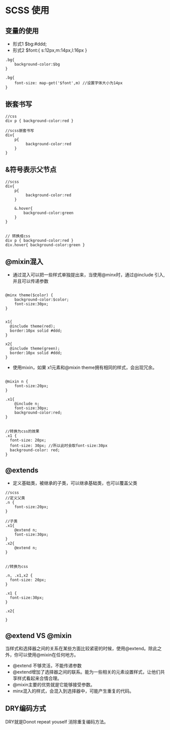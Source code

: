 # SCSS 使用 

## 变量的使用 

- 形式1 $bg:#ddd;
- 形式2 $font:{ s:12px,m:14px,l:16px }

```angular2html
.bg{
    background-color:$bg
}

.bg{
    font-size: map-get('$font',m) //设置字体大小为14px
}
```

## 嵌套书写

```angular2html
//css 
div p { background-color:red }

//scss嵌套书写
div{
    p{
         background-color:red
    }
}
```

## &符号表示父节点

```angular2html
//scss
div{
    p{
         background-color:red
    }
    
    &.hover{
        background-color:green
    }
}


// 转换成css
div p { background-color:red }
div.hover{ background-color:green }
```

## @mixin混入

- 通过混入可以把一些样式单独提出来，当使用@minx时，通过@include 引入,并且可以传递参数

```angular2html

@minx theme($color) {
    background-color:$color;
    font-size:30px;
}


x1{
  @include theme(red);
  border:10px solid #ddd;
}

x2{
  @include theme(green);
  border:10px solid #ddd;
}

```


- 使用mixin，如果 x1元素和@mixin theme拥有相同的样式，会出现冗余。  

```angular2html

@mixin n {
    font-size:20px;
}

.x1{
    @include n;
    font-size:30px;
    background-color:red;
}


//转换为css的效果
.x1 {
  font-size: 20px;
  font-size: 30px; //所以此时会取font-size:30px
  background-color: red;
}
```


## @extends

- 定义基础类，被继承的子类，可以继承基础类，也可以覆盖父类

```angular2html
//scss 
//定义父类
.n {
    font-size:20px;
}

//子类
.x1{
    @extend n;
    font-size:30px;
}
.x2{
    @extend n;
}


//转换为css

.n, .x1,x2 {
  font-size: 20px;
}

.x1 {
  font-size:30px;
}

.x2{

}
```  


## @extend VS @mixin

当样式和选择器之间的关系在某些方面比较紧密的时候，使用@extend。除此之外，你可以使用@mixin在任何地方。

- @extend 不够灵活，不能传递参数
- @extend增加了选择器之间的联系。能为一些相关的元素设置样式，让他们共享样式看起来合情合理。
- @mixin主要的优势就是它能够接受参数。
- minx混入的样式，会混入到选择器中，可能产生重复的代码。



## DRY编码方式

DRY就是Donot repeat youself 消除重复编码方法。

